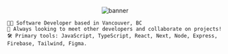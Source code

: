 <p align=center>
<img src="https://user-images.githubusercontent.com/99943861/226410096-8c362450-9e96-4f1b-ade7-3bc6af995eba.png" alt="banner"/>
</p>
 
```
👩‍💻 Software Developer based in Vancouver, BC
👯 Always looking to meet other developers and collaborate on projects! 
🛠️ Primary tools: JavaScript, TypeScript, React, Next, Node, Express, Firebase, Tailwind, Figma. 
